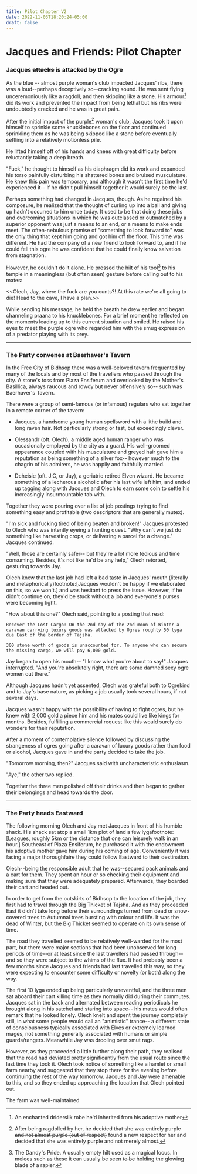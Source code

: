 ```yaml
---
title: Pilot Chapter V2
date: 2022-11-03T18:20:24-05:00
draft: false
---
```


# Jacques and Friends: Pilot Chapter

### Jacques ~~attacks~~ is attacked by the Ogre

As the blue -- almost purple woman's club impacted Jacques' ribs, there was a loud--perhaps deceptively so--cracking sound. He was sent flying unceremoniously like a ragdoll, and then skipping like a stone. His armour[^1] did its work and prevented the impact from being lethal but his ribs were undoubtedly cracked and he was in great pain.

After the initial impact of the purple[^2] woman's club, Jacques took it upon himself to sprinkle some knucklebones on the floor and continued sprinkling them as he was being skipped like a stone before eventually settling into a relatively motionless pile. 

He lifted himself off of his hands and knees with great difficulty before reluctantly taking a deep breath.

"Fuck," he thought to himself as his diaphragm did its work and expanded his torso painfully disturbing his shattered bones and bruised musculature. He knew this pain was temporary, and although it wasn't the first time he'd experienced it-- if he didn't pull himself together it would surely be the last. 

Perhaps something had changed in Jacques, though. As he regained his composure, he realized that the thought of curling up into a ball and giving up hadn't occurred to him once today. It used to be that doing these jobs and overcoming situations in which he was outclassed or outmatched by a superior opponent was just a means to an end, or a means to make ends meet. The often-nebulous promise of "something to look forward to" was the only thing that kept him going and got him off the floor. This time was different. He had the company of a new friend to look forward to, and if he could fell this ogre he was confident that he could finally know salvation from stagnation.

However, he couldn't do it alone. He pressed the hilt of his tool[^3] to his temple in a meaningless (but often seen) gesture before calling out to his mates:

\<<Olech, Jay, where the fuck are you cunts?! At this rate we're all going to die! Head to the cave, I have a plan.>>

While sending his message, he held the breath he drew earlier and began channeling praana to his knucklebones. For a brief moment he reflected on the moments leading up to this current situation and smiled. He raised his eyes to meet the purple ogre who regarded him with the smug expression of a predator playing with its prey. 

---

### The Party convenes at Baerhaver's Tavern

In the Free City of Bidhsop there was a well-beloved tavern frequented by many of the locals and by most of the travellers who passed through the city. A stone's toss from Plaza Ensiferum and overlooked by the Mother's Basillica, always raucous and rowdy but never offensively so-- such was Baerhaver's Tavern. 

There were a group of semi-famous (or infamous) regulars who sat together in a remote corner of the tavern:

- Jacques, a handsome young human spellsword with a lithe build and long raven hair. Not particularly strong or fast, but exceedingly clever.

- Olessandr (oft. Olech), a middle aged human ranger who was occasionally employed by the city as a guard. His well-groomed appearance coupled with his musculature and greyed hair gave him a reputation as being something of a silver fox-- however much to the chagrin of his admirers, he was happily and faithfully married.

- Dcheisie (oft. J.C, or Jay), a geriatric retired Elven wizard. He became something of a lecherous alcoholic after his last wife left him, and ended up tagging along with Jacques and Olech to earn some coin to settle his increasingly insurmountable tab with. 

Together they were pouring over a list of job postings trying to find something easy and profitable (two descriptors that are generally mutex).

"I'm sick and fucking tired of being beaten and broken!" Jacques protested to Olech who was intently eyeing a hunting quest. "Why can't we just do something like harvesting crops, or delivering a parcel for a change." Jacques continued. 

"Well, those are certainly safer-- but they're a lot more tedious and time consuming. Besides, it's not like he'd be any help," Olech retorted, gesturing towards Jay.

Olech knew that the last job had left a bad taste in Jacques' mouth (literally and metaphorically)footnote:[Jacques wouldn't be happy if we elaborated on this, so we won't.] and was hesitant to press the issue. However, if he didn't continue on, they'd be stuck without a job and everyone's purses were becoming light.

"How about this one?" Olech said, pointing to a posting that read:

```
Recover the Lost Cargo: On the 2nd day of the 2nd moon of Winter a caravan carrying luxury goods was attacked by Ogres roughly 50 lyga due East of the border of Tajsha.

300 stone worth of goods is unaccounted for. To anyone who can secure the missing cargo, we will pay 6,000 gold.
```

Jay began to open his mouth-- "I know what you're about to say!" Jacques interrupted. "And you're absolutely right, there are some damned sexy ogre women out there."

Although Jacques hadn't yet assented, Olech was grateful both to Ogrekind and to Jay's base nature, as picking a job usually took several hours, if not several days.

Jacques wasn't happy with the possibility of having to fight ogres, but he knew with 2,000 gold a piece him and his mates could live like kings for months. Besides, fulfilling a commercial request like this would surely do wonders for their reputation.

After a moment of contemplative silence followed by discussing the strangeness of ogres going after a caravan of luxury goods rather than food or alcohol, Jacques gave in and the party decided to take the job. 

"Tomorrow morning, then?" Jacques said with uncharacteristic enthusiasm. 

"Aye," the other two replied. 

Together the three men polished off their drinks and then began to gather their belongings and head towards the door. 

---

### The Party heads Eastward

The following morning Olech and Jay met Jacques in front of his humble shack. His shack sat atop a small 1km plot of land a few lygafootnote:[Leagues, roughly 5km or the distance that one can leisurely walk in an hour.] Southeast of Plaza Ensiferum, he purchased it with the endowment his adoptive mother gave him during his coming of age. Conveniently it was facing a major thoroughfaire they could follow Eastward to their destination. 

Olech--being the responsible adult that he was--secured pack animals and a cart for them. They spent an hour or so checking their equipment and making sure that they were adequately prepared. Afterwards, they boarded their cart and headed out.

In order to get from the outskirts of Bidhsop to the location of the job, they first had to travel through the Big Thicket of Tajsha. And as they proceeded East it didn't take long before their surroundings turned from dead or snow-covered trees to Autumnal trees bursting with colour and life. It was the dead of Winter, but the Big Thicket seemed to operate on its own sense of time.

The road they travelled seemed to be relatively well-warded for the most part, but there were major sections that had been unobserved for long periods of time--or at least since the last travellers had passed through--and so they were subject to the whims of the flux. It had probably been a few months since Jacques and friends had last travelled this way, so they were expecting to encounter some difficulty or novelty (or both) along the way.

The first 10 lyga ended up being particularly uneventful, and the three men sat aboard their cart killing time as they normally did during their commutes. Jacques sat in the back and alternated between reading periodicals he brought along in his satchel and staring into space-- his mates would often remark that he looked lonely. Olech knelt and spent the journey completely still, in what some people would call an "animistic" trance-- a different state of consciousness typically associated with Elves or extremely learned mages, not something generally associated with humans or simple guards/rangers. Meanwhile Jay was drooling over smut rags. 

However, as they proceeded a little further along their path, they realised that the road had deviated pretty significantly from the usual route since the last time they took it. Olech took notice of something like a hamlet or small farm nearby and suggested that they stop there for the evening before continuing the rest of the way tomorrow. Jacques and Jay were amenable to this, and so they ended up approaching the location that Olech pointed out.

The farm was well-maintained 

[^1]: An enchanted dridersilk robe he'd inherited from his adoptive mother
[^2]: After being ragdolled by her, he ~~decided that she was entirely purple and not almost purple (out of respect)~~ found a new respect for her and decided that she was entirely purple and not merely almost.
[^3]: The Dandy's Pride. A usually empty hilt used as a magical focus. In melees such as these it can usually be seen ~~to be~~ holding the glowing blade of a rapier.